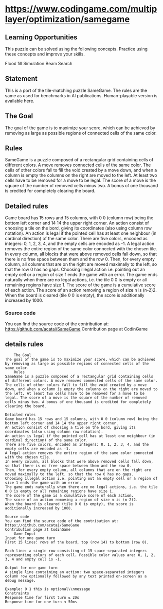 # <https://www.codingame.com/multiplayer/optimization/samegame>

## Learning Opportunities

This puzzle can be solved using the following concepts. Practice using these concepts and improve your skills.

Flood fill
Simulation
Beam Search

## Statement

This is a port of the tile-matching puzzle SameGame. The rules are the same as used for benchmarks in AI publications. Human-playable version is available here.

## The Goal

The goal of the game is to maximize your score, which can be achieved by removing as large as possible regions of connected cells of the same color.

## Rules

SameGame is a puzzle composed of a rectangular grid containing cells of different colors. A move removes connected cells of the same color. The cells of other colors fall to fill the void created by a move down, and when a column is empty the columns on the right are moved to the left. At least two cells have to be removed for a move to be legal. The score of a move is the square of the number of removed cells minus two. A bonus of one thousand is credited for completely clearing the board.

## Detailed rules

Game board has 15 rows and 15 columns, with 0 0 (column row) being the bottom left corner and 14 14 the upper right corner.
An action consist of choosing a tile on the bord, giving its coordinates (also using column row notation).
An action is legal if the pointed cell has at least one neighbour (in cardinal direction) of the same color.
There are five colors, encoded as integers: 0, 1, 2, 3, 4, and the empty cells are encoded as -1.
A legal action removes the entire region of the same color connected with the chosen tile.
In every column, all blocks that were above removed cells fall down, so that there is no free space between them and the row 0.
Then, for every empty column, all columns that are on the right are moved maximally to the left, so that the row 0 has no gaps.
Choosing illegal action i.e. pointing out an empty cell or a region of size 1 ends the game with an error.
The game ends naturally when there are no legal actions, i.e. the tile 0 0 is empty or all remaining regions have size 1.
The score of the game is a cumulative score of each action.
The score of an action removing a region of size n is (n-2)2.
When the board is cleared (tile 0 0 is empty), the score is additionally increased by 1000.

### Source code

You can find the source code of the contribution at:
https://github.com/acatai/SameGame
Contribution page at CodinGame


## details rules

```text
 	The Goal
The goal of the game is to maximize your score, which can be achieved by removing as large as possible regions of connected cells of the same color.
 	Rules
SameGame is a puzzle composed of a rectangular grid containing cells of different colors. A move removes connected cells of the same color. The cells of other colors fall to fill the void created by a move down, and when a column is empty the columns on the right are moved to the left. At least two cells have to be removed for a move to be legal. The score of a move is the square of the number of removed cells minus two. A bonus of one thousand is credited for completely clearing the board.

Detailed rules
Game board has 15 rows and 15 columns, with 0 0 (column row) being the bottom left corner and 14 14 the upper right corner.
An action consist of choosing a tile on the bord, giving its coordinates (also using column row notation).
An action is legal if the pointed cell has at least one neighbour (in cardinal direction) of the same color.
There are five colors, encoded as integers: 0, 1, 2, 3, 4, and the empty cells are encoded as -1.
A legal action removes the entire region of the same color connected with the chosen tile.
In every column, all blocks that were above removed cells fall down, so that there is no free space between them and the row 0.
Then, for every empty column, all columns that are on the right are moved maximally to the left, so that the row 0 has no gaps.
Choosing illegal action i.e. pointing out an empty cell or a region of size 1 ends the game with an error.
The game ends naturally when there are no legal actions, i.e. the tile 0 0 is empty or all remaining regions have size 1.
The score of the game is a cumulative score of each action.
The score of an action removing a region of size n is (n-2)2.
When the board is cleared (tile 0 0 is empty), the score is additionally increased by 1000.

Source code
You can find the source code of the contribution at:
https://github.com/acatai/SameGame
Contribution page at CodinGame
 	Game Input
Input for one game turn
First 15 lines: rows of the board, top (row 14) to bottom (row 0).

Each line: a single row consisting of 15 space-separated integers representing colors of each cell. Possible color values are: 0, 1, 2, 3, 4 and empty cell is -1.

Output for one game turn
A single line containing an action: two space-separated integers column row optionally followed by any text printed on-screen as a debug message.

Example: 0 1 this is optional\\nmessage
Constraints
Response time for first turn ≤ 20s
Response time for one turn ≤ 50ms
```